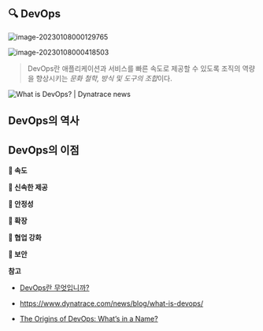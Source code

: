 ## 🔍 DevOps

![image-20230108000129765](C:\Users\726jo\AppData\Roaming\Typora\typora-user-images\image-20230108000129765.png)

![image-20230108000418503](C:\Users\726jo\AppData\Roaming\Typora\typora-user-images\image-20230108000418503.png)



> DevOps란 애플리케이션과 서비스를 빠른 속도로 제공할 수 있도록 조직의 역량을 향상시키는 *문화 철학, 방식 및 도구의 조합*이다.

![What is DevOps? | Dynatrace news](https://marvel-b1-cdn.bc0a.com/f00000000236551/dt-cdn.net/wp-content/uploads/2021/07/13429_ILL_DevOpsLoop.png)

## DevOps의 역사





## DevOps의 이점

**📍 속도**

**📍 신속한 제공**

**📍 안정성**

**📍 확장**

**📍 협업 강화**

**📍 보안**



**참고**

- [DevOps란 무엇입니까?](https://aws.amazon.com/ko/devops/what-is-devops/)

- https://www.dynatrace.com/news/blog/what-is-devops/

- [The Origins of DevOps: What’s in a Name?](https://devops.com/the-origins-of-devops-whats-in-a-name/)

  